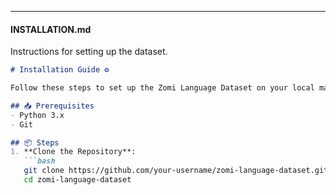 
---

#### **INSTALLATION.md**
Instructions for setting up the dataset.

```markdown
# Installation Guide ⚙️

Follow these steps to set up the Zomi Language Dataset on your local machine.

## 📥 Prerequisites
- Python 3.x
- Git

## 📦 Steps
1. **Clone the Repository**:
   ```bash
   git clone https://github.com/your-username/zomi-language-dataset.git
   cd zomi-language-dataset
